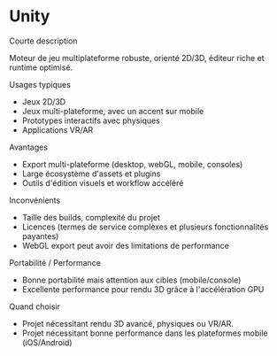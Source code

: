 # Unity

Courte description

Moteur de jeu multiplateforme robuste, orienté 2D/3D, éditeur riche et runtime optimisé.

Usages typiques

- Jeux 2D/3D
- Jeux multi-plateforme, avec un accent sur mobile
- Prototypes interactifs avec physiques
- Applications VR/AR

Avantages

- Export multi-plateforme (desktop, webGL, mobile, consoles)
- Large écosystème d'assets et plugins
- Outils d'édition visuels et workflow accéléré

Inconvénients

- Taille des builds, complexité du projet
- Licences (termes de service complèxes et plusieurs fonctionnalités payantes)
- WebGL export peut avoir des limitations de performance

Portabilité / Performance

- Bonne portabilité mais attention aux cibles (mobile/console)
- Excellente performance pour rendu 3D grâce à l'accélération GPU

Quand choisir

- Projet nécessitant rendu 3D avancé, physiques ou VR/AR.
- Projet nécessitant bonne performance dans les plateformes mobile (iOS/Android)
